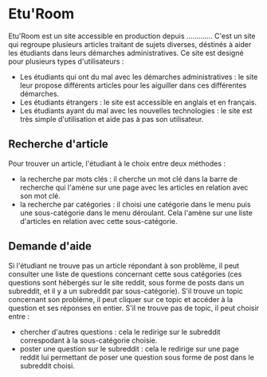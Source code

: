 Etu'Room
=================

Etu'Room est un site accessible en production depuis ............. C'est un site qui regroupe plusieurs articles traitant de sujets diverses, déstinés à aider les étudiants dans leurs démarches administratives.
Ce site est designé pour plusieurs types d'utilisateurs :
- Les étudiants qui ont du mal avec les démarches administratives : le site leur propose différents articles pour les aiguiller dans ces différentes démarches.
- Les étudiants étrangers : le site est accessible en anglais et en français.
- Les étudiants ayant du mal avec les nouvelles technologies : le site est très simple d'utilisation et aide pas à pas son utilisateur.

Recherche d'article
-----------------

Pour trouver un article, l'étudiant à le choix entre deux méthodes :
- la recherche par mots clés : il cherche un mot clé dans la barre de recherche qui l'amène sur une page avec les articles en relation avec son mot clé.
- la recherche par catégories : il choisi une catégorie dans le menu puis une sous-catégorie dans le menu déroulant. Cela l'amène sur une liste d'articles en relation avec cette sous-catégorie.


Demande d'aide
-----------------

Si l'étudiant ne trouve pas un article répondant à son problème, il peut consulter une liste de questions concernant cette sous catégories (ces questions sont hébergés sur le site reddit, sous forme de posts dans un subreddit, et il y a un subreddit par sous-catégorie).
S'il trouve un topic concernant son problème, il peut cliquer sur ce topic et accéder à la question et ses réponses en entier.
S'il ne trouve pas de topic, il peut choisir entre :
- chercher d'autres questions : cela le redirige sur le subreddit correspodant à la sous-catégorie choisie.
- poster une question sur le subreddit : cela le redirige sur une page reddit lui permettant de poser une question sous forme de post dans le subreddit choisi.

